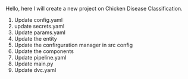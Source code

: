 Hello, here I will create a new project on Chicken Disease Classification.

1. Update config.yaml
2. update secrets.yaml
3. Update params.yaml
4. Update the entity
5. Update the confirguration manager in src config
6. Update the components
7. Update pipeline.yaml
8. Update main.py
9. Update dvc.yaml
